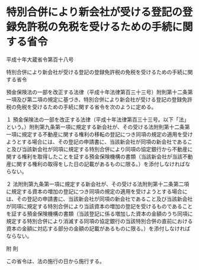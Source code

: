 # 特別合併により新会社が受ける登記の登録免許税の免税を受けるための手続に関する省令

平成十年大蔵省令第百十八号

特別合併により新会社が受ける登記の登録免許税の免税を受けるための手続に関する省令

預金保険法の一部を改正する法律（平成十年法律第百三十三号）附則第十二条第一項及び第二項の規定に基づき、特別合併により新会社が受ける登記の登録免許税の免税を受けるための手続に関する省令を次のように定める。

１ 預金保険法の一部を改正する法律（平成十年法律第百三十三号。以下「法」という。）附則第九条第一項に規定する新会社が、その受ける法附則第十二条第一項に規定する不動産に関する権利の移転の登記につき同項の規定の適用を受けようとする場合には、その登記の申請書に、当該新会社が同項の新会社であること及び当該新会社が同項に規定する特別合併により同項の協定銀行から不動産に関する権利を取得したことを証する預金保険機構の書類（当該新会社が当該不動産に関する権利の取得をした日の記載があるものに限る。）を添付しなければならない。

２ 法附則第九条第一項に規定する新会社が、その受ける法附則第十二条第二項に規定する資本の増加の登記につき同項の規定の適用を受けようとする場合には、その登記の申請書に、当該新会社が同項の新会社であること及び当該新会社が同項に規定する特別合併により当該資本の増加の登記を受けるものであることを証する預金保険機構の書類（当該登記に係る増加した資本の金額のうち同項に規定する特別合併により消滅する同項の協定銀行の当該特別合併の直前における資本の金額に対応する部分の金額の記載があるものに限る。）を添付しなければならない。

附 則

この省令は、法の施行の日から施行する。
